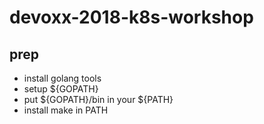 # devoxx-2018-k8s-workshop

## prep
- install golang tools
- setup ${GOPATH}
- put ${GOPATH}/bin in your ${PATH}
- install make in PATH